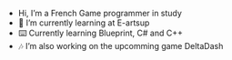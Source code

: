-  Hi, I’m a French Game programmer in study
- 🔰 I’m currently learning at E-artsup
- ⌨️ Currently learning Blueprint, C# and C++ 
- 🎶 I’m also working on the upcomming game DeltaDash
<!---
Gelis-hakutaku/Gelis-hakutaku is a ✨ special ✨ repository because its `README.md` (this file) appears on your GitHub profile.
You can click the Preview link to take a look at your changes.
--->
